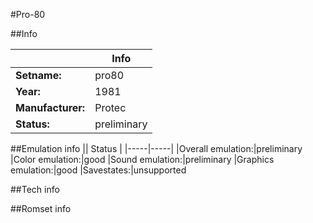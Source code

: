 #Pro-80

##Info

||Info|
|-----|-----|
|**Setname:**|pro80
|**Year:**|1981
|**Manufacturer:**|Protec
|**Status:**|preliminary

##Emulation info
|| Status |
|-----|-----|
|Overall emulation:|preliminary
|Color emulation:|good
|Sound emulation:|preliminary
|Graphics emulation:|good
|Savestates:|unsupported

##Tech info

##Romset info

<!--- START OF EDITED COMMENT DO NOT TOUCH TEXT ABOVE-->
